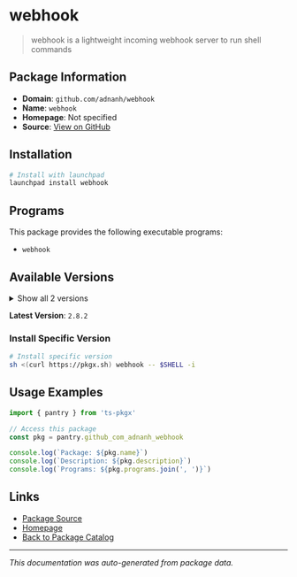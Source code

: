 # webhook

> webhook is a lightweight incoming webhook server to run shell commands

## Package Information

- **Domain**: `github.com/adnanh/webhook`
- **Name**: `webhook`
- **Homepage**: Not specified
- **Source**: [View on GitHub](https://github.com/pkgxdev/pantry/tree/main/projects/github.com/adnanh/webhook/package.yml)

## Installation

```bash
# Install with launchpad
launchpad install webhook
```

## Programs

This package provides the following executable programs:

- `webhook`

## Available Versions

<details>
<summary>Show all 2 versions</summary>

- `2.8.2`, `2.8.1`

</details>

**Latest Version**: `2.8.2`

### Install Specific Version

```bash
# Install specific version
sh <(curl https://pkgx.sh) webhook -- $SHELL -i
```

## Usage Examples

```typescript
import { pantry } from 'ts-pkgx'

// Access this package
const pkg = pantry.github_com_adnanh_webhook

console.log(`Package: ${pkg.name}`)
console.log(`Description: ${pkg.description}`)
console.log(`Programs: ${pkg.programs.join(', ')}`)
```

## Links

- [Package Source](https://github.com/pkgxdev/pantry/tree/main/projects/github.com/adnanh/webhook/package.yml)
- [Homepage](#)
- [Back to Package Catalog](../package-catalog.md)

---

*This documentation was auto-generated from package data.*
